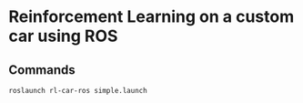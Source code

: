 # Reinforcement Learning on a custom car using ROS

## Commands

```bash
roslaunch rl-car-ros simple.launch
```

